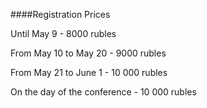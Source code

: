 ####Registration Prices

Until May 9 - 8000 rubles

From May 10 to May 20 - 9000 rubles

From May 21 to June 1 - 10 000 rubles

On the day of the conference - 10 000 rubles
